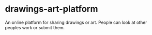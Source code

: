 # drawings-art-platform
An online platform for sharing drawings or art. People can look at other peoples work or submit them.
